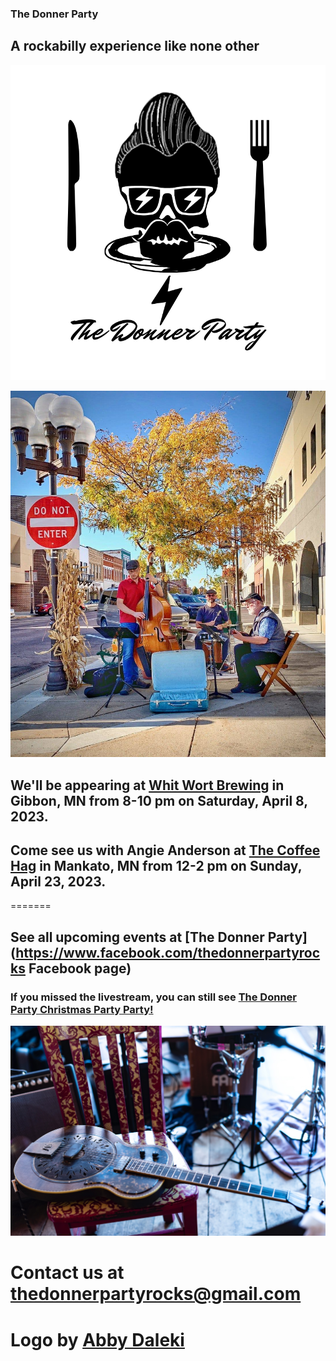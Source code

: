 ### The Donner Party
## A rockabilly experience like none other
![Donner Party](abbydonnerlogo.png)

![Busking in New Ulm, MN](Newulm.jpeg)


## We'll be appearing at [Whit Wort Brewing](https://www.whitwortbrewing.com/) in Gibbon, MN from 8-10 pm on Saturday, April 8, 2023.

## Come see us with Angie Anderson at [The Coffee Hag](https://www.facebook.com/thecoffeehag) in Mankato, MN from 12-2 pm on Sunday, April 23, 2023.
=======
## See all upcoming events at [The Donner Party](https://www.facebook.com/thedonnerpartyrocks Facebook page)

### If you missed the livestream, you can still see [The Donner Party Christmas Party Party!](https://www.youtube.com/watch?v=iRwR2ySIA-g&t=1s)

![Mule](mule.jpg)
# Contact us at <thedonnerpartyrocks@gmail.com>
# Logo by [Abby Daleki](www.abbydaleki.com)
<!--
## Welcome to GitHub Pages

You can use the [editor on GitHub](https://github.com/thedonnerpartyrocks/thedonnerpartyrocks.github.io/edit/master/README.md) to maintain and preview the content for your website in Markdown files.

Whenever you commit to this repository, GitHub Pages will run [Jekyll](https://jekyllrb.com/) to rebuild the pages in your site, from the content in your Markdown files.

### Markdown

Markdown is a lightweight and easy-to-use syntax for styling your writing. It includes conventions for

```markdown
Syntax highlighted code block

# Header 1
## Header 2
### Header 3

- Bulleted
- List

1. Numbered
2. List

**Bold** and _Italic_ and `Code` text

[Link](url) and ![Image](src)
```

For more details see [GitHub Flavored Markdown](https://guides.github.com/features/mastering-markdown/).

### Jekyll Themes

Your Pages site will use the layout and styles from the Jekyll theme you have selected in your [repository settings](https://github.com/thedonnerpartyrocks/thedonnerpartyrocks.github.io/settings). The name of this theme is saved in the Jekyll `_config.yml` configuration file.

### Support or Contact

Having trouble with Pages? Check out our [documentation](https://help.github.com/categories/github-pages-basics/) or [contact support](https://github.com/contact) and we’ll help you sort it out.

-->

